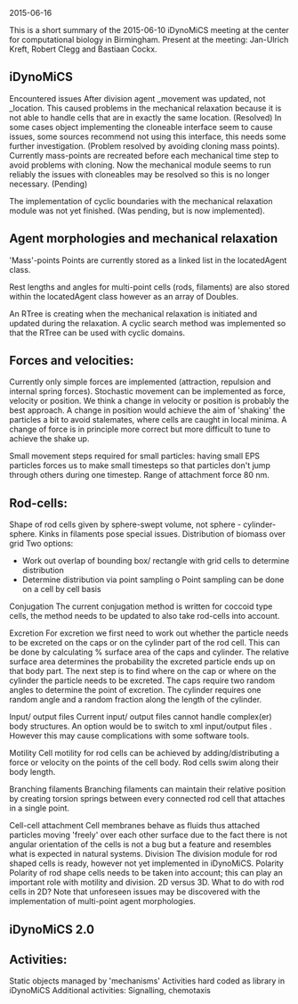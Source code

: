 2015-06-16

This is a short summary of the 2015-06-10 iDynoMiCS meeting at the center  for computational biology in Birmingham. Present at the meeting: Jan-Ulrich Kreft, Robert Clegg and Bastiaan Cockx.

iDynoMiCS
---

Encountered issues
After division agent _movement was updated, not _location. This caused problems in the mechanical relaxation because it is not able to handle cells that are in exactly the same location. (Resolved)
In some cases object implementing the cloneable interface seem to cause issues, some sources recommend not using this interface, this needs some further investigation. (Problem resolved by avoiding cloning mass points).
Currently mass-points are recreated before each mechanical time step  to avoid problems with cloning. Now the mechanical module seems to run reliably the issues with cloneables may be resolved so this is no longer necessary. (Pending)

The implementation of cyclic boundaries with the mechanical relaxation module was not yet finished. (Was pending, but is now implemented).

Agent morphologies and mechanical relaxation
--

'Mass'-points
Points are currently stored as a linked list in the locatedAgent class.

Rest lengths and angles for multi-point cells (rods, filaments) are also stored within the locatedAgent class however as an array of Doubles.

An RTree is creating when the mechanical relaxation is initiated and updated during the relaxation. A cyclic search method was implemented so that the RTree can be used with cyclic domains.

Forces and velocities:
--
Currently only simple forces are implemented (attraction, repulsion and internal spring forces).
Stochastic movement can be implemented as force, velocity or position. We think a change in velocity or position is probably the best approach. A change in position would achieve the aim of 'shaking' the particles a bit to avoid stalemates, where cells are caught in local minima. A change of force is in principle more correct but more difficult to tune to achieve the shake up.

Small movement steps required for small particles: having small EPS particles forces us to make small timesteps so that particles don't jump through others during one timestep.
Range of attachment force 80 nm.

Rod-cells:
--
Shape of rod cells given by sphere-swept volume, not sphere - cylinder- sphere.
Kinks in filaments pose special issues.
Distribution of biomass over grid
Two options: 
-	Work out overlap of bounding box/ rectangle with grid cells to determine distribution
-	Determine distribution via point sampling
o	Point sampling can be done on a cell by cell basis

Conjugation
The current conjugation method is written for coccoid type cells, the method needs to be updated to also take rod-cells into account.

Excretion
For excretion we first need to work out whether the particle needs to be excreted on the caps or on the cylinder part of the rod cell. This can be done by calculating % surface area of the caps and cylinder. The relative surface area determines the probability the excreted particle ends up on that body part. The next step is to find where on the cap or where on the cylinder the particle needs to be excreted. The caps require two random angles to determine the point of excretion. The cylinder requires one random angle and a random fraction along the length of the cylinder.

Input/ output files
Current input/ output files cannot handle complex(er) body structures. An option would be to switch to xml input/output files . However this may cause complications with some software tools.

Motility
Cell motility for rod cells can be achieved by adding/distributing a force or velocity on the points of the cell body. Rod cells swim along their body length.

Branching filaments
Branching filaments can maintain their relative position by creating torsion springs between every connected rod cell that attaches in a single point.

Cell-cell attachment
Cell membranes behave as fluids thus attached particles moving 'freely' over each other surface due to the fact there is not angular orientation of the cells is not a bug but a feature and resembles what is expected in natural systems.
Division
The division module for rod shaped cells is ready, however not yet implemented in iDynoMiCS.
Polarity
Polarity of rod shape cells needs to be taken into account; this can play an important role with motility and division.
2D versus 3D. What to do with rod cells in 2D?
Note that unforeseen issues may be discovered with the implementation of multi-point agent morphologies.

iDynoMiCS 2.0
--

Activities:
--
Static objects managed by 'mechanisms' 
Activities hard coded as library in iDynoMiCS
Additional activities: Signalling, chemotaxis
